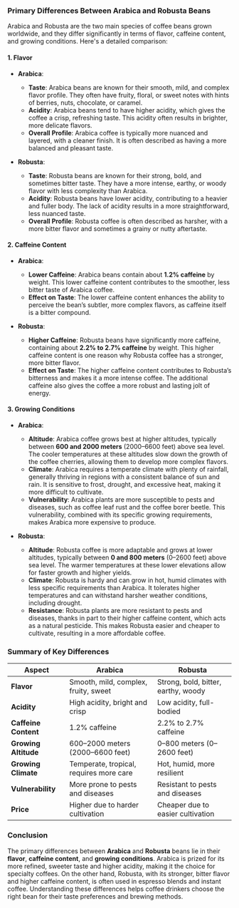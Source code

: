 ### Primary Differences Between Arabica and Robusta Beans

Arabica and Robusta are the two main species of coffee beans grown worldwide, and they differ significantly in terms of flavor, caffeine content, and growing conditions. Here's a detailed comparison:

#### 1. **Flavor**

- **Arabica**:
  - **Taste**: Arabica beans are known for their smooth, mild, and complex flavor profile. They often have fruity, floral, or sweet notes with hints of berries, nuts, chocolate, or caramel.
  - **Acidity**: Arabica beans tend to have higher acidity, which gives the coffee a crisp, refreshing taste. This acidity often results in brighter, more delicate flavors.
  - **Overall Profile**: Arabica coffee is typically more nuanced and layered, with a cleaner finish. It is often described as having a more balanced and pleasant taste.
  
- **Robusta**:
  - **Taste**: Robusta beans are known for their strong, bold, and sometimes bitter taste. They have a more intense, earthy, or woody flavor with less complexity than Arabica.
  - **Acidity**: Robusta beans have lower acidity, contributing to a heavier and fuller body. The lack of acidity results in a more straightforward, less nuanced taste.
  - **Overall Profile**: Robusta coffee is often described as harsher, with a more bitter flavor and sometimes a grainy or nutty aftertaste.

#### 2. **Caffeine Content**

- **Arabica**:
  - **Lower Caffeine**: Arabica beans contain about **1.2% caffeine** by weight. This lower caffeine content contributes to the smoother, less bitter taste of Arabica coffee.
  - **Effect on Taste**: The lower caffeine content enhances the ability to perceive the bean’s subtler, more complex flavors, as caffeine itself is a bitter compound.

- **Robusta**:
  - **Higher Caffeine**: Robusta beans have significantly more caffeine, containing about **2.2% to 2.7% caffeine** by weight. This higher caffeine content is one reason why Robusta coffee has a stronger, more bitter flavor.
  - **Effect on Taste**: The higher caffeine content contributes to Robusta’s bitterness and makes it a more intense coffee. The additional caffeine also gives the coffee a more robust and lasting jolt of energy.

#### 3. **Growing Conditions**

- **Arabica**:
  - **Altitude**: Arabica coffee grows best at higher altitudes, typically between **600 and 2000 meters** (2000–6600 feet) above sea level. The cooler temperatures at these altitudes slow down the growth of the coffee cherries, allowing them to develop more complex flavors.
  - **Climate**: Arabica requires a temperate climate with plenty of rainfall, generally thriving in regions with a consistent balance of sun and rain. It is sensitive to frost, drought, and excessive heat, making it more difficult to cultivate.
  - **Vulnerability**: Arabica plants are more susceptible to pests and diseases, such as coffee leaf rust and the coffee borer beetle. This vulnerability, combined with its specific growing requirements, makes Arabica more expensive to produce.

- **Robusta**:
  - **Altitude**: Robusta coffee is more adaptable and grows at lower altitudes, typically between **0 and 800 meters** (0–2600 feet) above sea level. The warmer temperatures at these lower elevations allow for faster growth and higher yields.
  - **Climate**: Robusta is hardy and can grow in hot, humid climates with less specific requirements than Arabica. It tolerates higher temperatures and can withstand harsher weather conditions, including drought.
  - **Resistance**: Robusta plants are more resistant to pests and diseases, thanks in part to their higher caffeine content, which acts as a natural pesticide. This makes Robusta easier and cheaper to cultivate, resulting in a more affordable coffee.

### Summary of Key Differences

| **Aspect**            | **Arabica**                                 | **Robusta**                              |
|-----------------------|---------------------------------------------|------------------------------------------|
| **Flavor**            | Smooth, mild, complex, fruity, sweet        | Strong, bold, bitter, earthy, woody      |
| **Acidity**           | High acidity, bright and crisp              | Low acidity, full-bodied                 |
| **Caffeine Content**  | 1.2% caffeine                              | 2.2% to 2.7% caffeine                    |
| **Growing Altitude**  | 600–2000 meters (2000–6600 feet)            | 0–800 meters (0–2600 feet)               |
| **Growing Climate**   | Temperate, tropical, requires more care     | Hot, humid, more resilient               |
| **Vulnerability**     | More prone to pests and diseases            | Resistant to pests and diseases          |
| **Price**             | Higher due to harder cultivation            | Cheaper due to easier cultivation        |

### Conclusion

The primary differences between **Arabica** and **Robusta** beans lie in their **flavor**, **caffeine content**, and **growing conditions**. Arabica is prized for its more refined, sweeter taste and higher acidity, making it the choice for specialty coffees. On the other hand, Robusta, with its stronger, bitter flavor and higher caffeine content, is often used in espresso blends and instant coffee. Understanding these differences helps coffee drinkers choose the right bean for their taste preferences and brewing methods.